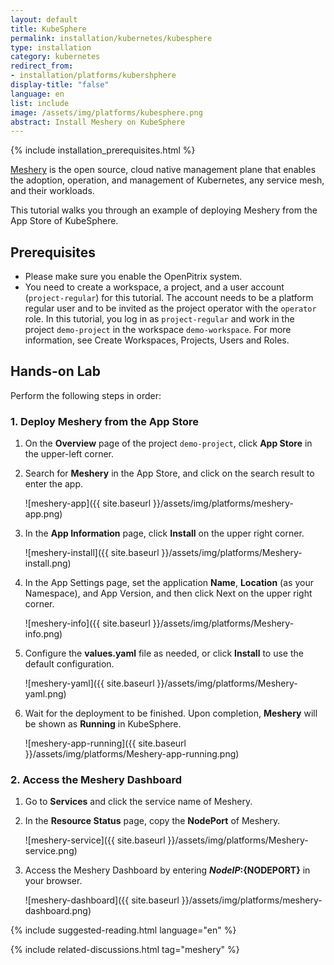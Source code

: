 ```yaml
---
layout: default
title: KubeSphere
permalink: installation/kubernetes/kubesphere
type: installation
category: kubernetes
redirect_from:
- installation/platforms/kubershphere
display-title: "false"
language: en
list: include
image: /assets/img/platforms/kubesphere.png
abstract: Install Meshery on KubeSphere
---
```


{% include installation_prerequisites.html %}

[Meshery](https://meshery.io/) is the open source, cloud native management plane that enables the adoption, operation, and management of Kubernetes, any service mesh, and their workloads.

This tutorial walks you through an example of deploying Meshery from the App Store of KubeSphere.


## Prerequisites

- Please make sure you enable the OpenPitrix system.
- You need to create a workspace, a project, and a user account (`project-regular`) for this tutorial. The account needs to be a platform regular user and to be invited as the project operator with the `operator` role. In this tutorial, you log in as `project-regular` and work in the project `demo-project` in the workspace `demo-workspace`. For more information, see Create Workspaces, Projects, Users and Roles.


## Hands-on Lab

Perform the following steps in order:

### 1. <b>Deploy Meshery from the App Store</b>


1. On the **Overview** page of the project `demo-project`, click **App Store** in the upper-left corner.
2. Search for **Meshery** in the App Store, and click on the search result to enter the app.

    ![meshery-app]({{ site.baseurl }}/assets/img/platforms/meshery-app.png)
3. In the **App Information** page, click **Install** on the upper right corner.

    ![meshery-install]({{ site.baseurl }}/assets/img/platforms/Meshery-install.png)

4. In the App Settings page, set the application **Name**, **Location** (as your Namespace), and App Version, and then click Next on the upper right corner.

    ![meshery-info]({{ site.baseurl }}/assets/img/platforms/Meshery-info.png)

5. Configure the **values.yaml** file as needed, or click **Install** to use the default configuration.

    ![meshery-yaml]({{ site.baseurl }}/assets/img/platforms/Meshery-yaml.png)

6. Wait for the deployment to be finished. Upon completion, **Meshery** will be shown as **Running** in KubeSphere.

    ![meshery-app-running]({{ site.baseurl }}/assets/img/platforms/Meshery-app-running.png)



### 2. <b>Access the Meshery Dashboard</b>


1. Go to **Services** and click the service name of Meshery.
2. In the **Resource Status** page, copy the **NodePort** of Meshery.

    ![meshery-service]({{ site.baseurl }}/assets/img/platforms/Meshery-service.png)

3. Access the Meshery Dashboard by entering **${NodeIP}:${NODEPORT}** in your browser.

    ![meshery-dashboard]({{ site.baseurl }}/assets/img/platforms/meshery-dashboard.png)

{% include suggested-reading.html language="en" %}

{% include related-discussions.html tag="meshery" %}
